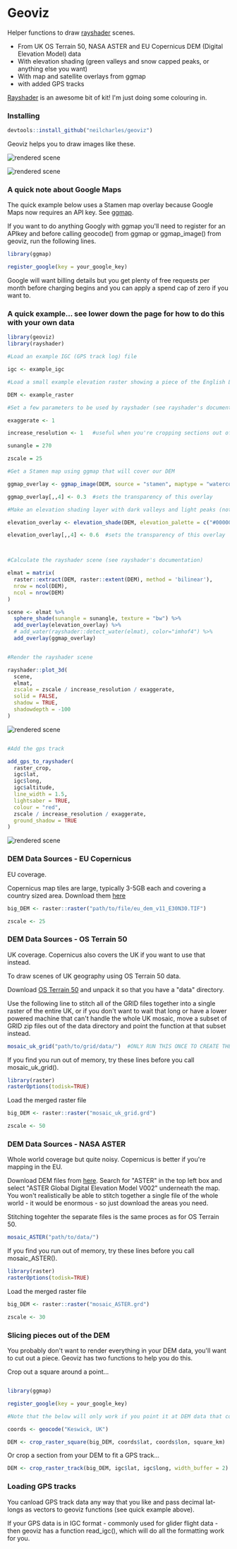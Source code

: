 # Geoviz

Helper functions to draw [rayshader](https://github.com/tylermorganwall/rayshader) scenes.
- From UK OS Terrain 50, NASA ASTER and EU Copernicus DEM (Digital Elevation Model) data
- With elevation shading (green valleys and snow capped peaks, or anything else you want)
- With map and satellite overlays from ggmap
- with added  GPS tracks

[Rayshader](https://github.com/tylermorganwall/rayshader) is an awesome bit of kit! I'm just doing some colouring in.

### Installing

```R
devtools::install_github("neilcharles/geoviz")
```

Geoviz helps you to draw images like these.

![rendered scene](assets/bw_example.jpg)

![rendered scene](assets/stamen_example.jpg)

### A quick note about Google Maps

The quick example below uses a Stamen map overlay because Google Maps now requires an API key. See [ggmap](https://github.com/dkahle/ggmap).

If you want to do anything Googly with ggmap you'll need to register for an APIkey and before calling geocode() from ggmap or ggmap_image() from geoviz, run the following lines.

```R
library(ggmap)

register_google(key = your_google_key)
```
Google will want billing details but you get plenty of free requests per month before charging begins and you can apply a spend cap of zero if you want to.


### A quick example... see lower down the page for how to do this with your own data


```R
library(geoviz)
library(rayshader)

#Load an example IGC (GPS track log) file

igc <- example_igc

#Load a small example elevation raster showing a piece of the English Lake district

DEM <- example_raster

#Set a few parameters to be used by rayshader (see rayshader's documentation for options etc.)

exaggerate <- 1

increase_resolution <- 1   #useful when you're cropping sections out of your DEM

sunangle = 270

zscale = 25

#Get a Stamen map using ggmap that will cover our DEM

ggmap_overlay <- ggmap_image(DEM, source = "stamen", maptype = "watercolor", zoom = 10)

ggmap_overlay[,,4] <- 0.3  #sets the transparency of this overlay

#Make an elevation shading layer with dark valleys and light peaks (not essential but I like it!)

elevation_overlay <- elevation_shade(DEM, elevation_palette = c("#000000", "#FFFFFF"))

elevation_overlay[,,4] <- 0.6  #sets the transparency of this overlay



#Calculate the rayshader scene (see rayshader's documentation)

elmat = matrix(
  raster::extract(DEM, raster::extent(DEM), method = 'bilinear'),
  nrow = ncol(DEM),
  ncol = nrow(DEM)
)

scene <- elmat %>%
  sphere_shade(sunangle = sunangle, texture = "bw") %>% 
  add_overlay(elevation_overlay) %>%
  # add_water(rayshader::detect_water(elmat), color="imhof4") %>%
  add_overlay(ggmap_overlay)


#Render the rayshader scene

rayshader::plot_3d(
  scene,
  elmat,
  zscale = zscale / increase_resolution / exaggerate,
  solid = FALSE,
  shadow = TRUE,
  shadowdepth = -100
)

```

![rendered scene](assets/example1.png)


```R

#Add the gps track

add_gps_to_rayshader(
  raster_crop,
  igc$lat,
  igc$long,
  igc$altitude,
  line_width = 1.5,
  lightsaber = TRUE,
  colour = "red",
  zscale / increase_resolution / exaggerate,
  ground_shadow = TRUE
)


```

![rendered scene](assets/example2.png)


### DEM Data Sources - EU Copernicus

EU coverage.

Copernicus map tiles are large, typically 3-5GB each and covering a country sized area. Download them [here](https://land.copernicus.eu/imagery-in-situ/eu-dem/eu-dem-v1.1?tab=mapview)

```R
big_DEM <- raster::raster("path/to/file/eu_dem_v11_E30N30.TIF")

zscale <- 25
```


### DEM Data Sources - OS Terrain 50

UK coverage. Copernicus also covers the UK if you want to use that instead.

To draw scenes of UK geography using OS Terrain 50 data.

Download [OS Terrain 50](https://www.ordnancesurvey.co.uk/business-and-government/products/terrain-50.html) and unpack it so that you have a "data" directory.

Use the following line to stitch all of the GRID files together into a single raster of the entire UK, or if you don't want to wait that long or have a lower powered machine that can't handle the whole UK mosaic, move a subset of GRID zip files out of the data directory and point the function at that subset instead. 

```R
mosaic_uk_grid("path/to/grid/data/")  #ONLY RUN THIS ONCE TO CREATE THE WHOLE UK MOSAIC RASTER. IT MIGHT TAKE A WHILE.
```

If you find you run out of memory, try these lines before you call mosaic_uk_grid().

```R
library(raster)
rasterOptions(todisk=TRUE)
```

Load the merged raster file

```R
big_DEM <- raster::raster("mosaic_uk_grid.grd")

zscale <- 50
```

### DEM Data Sources - NASA ASTER

Whole world coverage but quite noisy. Copernicus is better if you're mapping in the EU.

Download DEM files from [here](https://search.earthdata.nasa.gov/search/granules?p=C197265171-LPDAAC_ECS&q=aster&ok=aster). Search for "ASTER" in the top left box and select "ASTER Global Digital Elevation Model V002" underneath the map. You won't realistically be able to stitch together a single file of the whole world - it would be enormous - so just download the areas you need.

Stitching togehter the separate files is the same proces as for OS Terrain 50.

```R
mosaic_ASTER("path/to/data/")
```

If you find you run out of memory, try these lines before you call mosaic_ASTER().

```R
library(raster)
rasterOptions(todisk=TRUE)
```

Load the merged raster file

```R
big_DEM <- raster::raster("mosaic_ASTER.grd")

zscale <- 30
```

### Slicing pieces out of the DEM

You probably don't want to render everything in your DEM data, you'll want to cut out a piece. Geoviz has two functions to help you do this.

Crop out a square around a point...

```R

library(ggmap)

register_google(key = your_google_key)

#Note that the below will only work if you point it at DEM data that contains Keswick! 

coords <- geocode("Keswick, UK")

DEM <- crop_raster_square(big_DEM, coords$lat, coords$lon, square_km)
```

Or crop a section from your DEM to fit a GPS track...

```R
DEM <- crop_raster_track(big_DEM, igc$lat, igc$long, width_buffer = 2)
```


### Loading GPS tracks

You canload GPS track data any way that you like and pass decimal lat-longs as vectors to geoviz functions (see quick example above).

If your GPS data is in IGC format - commonly used for glider flight data - then geoviz has a function read_igc(), which will do all the formatting work for you.
